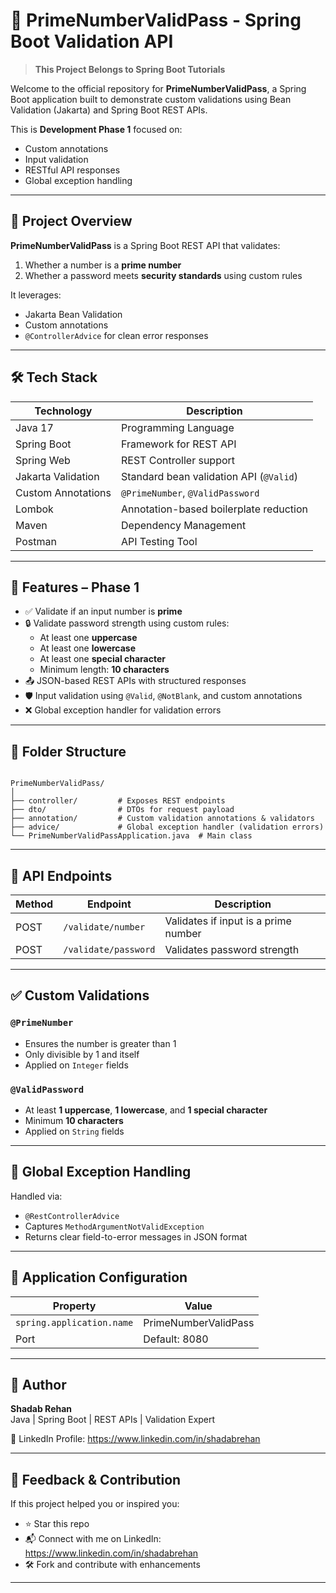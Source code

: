# 🔐 PrimeNumberValidPass - Spring Boot Validation API

> **This Project Belongs to Spring Boot Tutorials**

Welcome to the official repository for **PrimeNumberValidPass**, a Spring Boot application built to demonstrate custom validations using Bean Validation (Jakarta) and Spring Boot REST APIs.

This is **Development Phase 1** focused on:
- Custom annotations
- Input validation
- RESTful API responses
- Global exception handling

---

## 📌 Project Overview

**PrimeNumberValidPass** is a Spring Boot REST API that validates:
1. Whether a number is a **prime number**
2. Whether a password meets **security standards** using custom rules

It leverages:
- Jakarta Bean Validation
- Custom annotations
- `@ControllerAdvice` for clean error responses

---

## 🛠️ Tech Stack

| Technology              | Description                                   |
|------------------------|-----------------------------------------------|
| Java 17                | Programming Language                          |
| Spring Boot            | Framework for REST API                        |
| Spring Web             | REST Controller support                       |
| Jakarta Validation     | Standard bean validation API (`@Valid`)       |
| Custom Annotations     | `@PrimeNumber`, `@ValidPassword`              |
| Lombok                 | Annotation-based boilerplate reduction        |
| Maven                  | Dependency Management                         |
| Postman                | API Testing Tool                              |

---

## 🎯 Features – Phase 1

- ✅ Validate if an input number is **prime**
- 🔒 Validate password strength using custom rules:
  - At least one **uppercase**
  - At least one **lowercase**
  - At least one **special character**
  - Minimum length: **10 characters**
- 📤 JSON-based REST APIs with structured responses
- 🛡️ Input validation using `@Valid`, `@NotBlank`, and custom annotations
- ❌ Global exception handler for validation errors

---

## 📁 Folder Structure

```

PrimeNumberValidPass/
│
├── controller/         # Exposes REST endpoints
├── dto/                # DTOs for request payload
├── annotation/         # Custom validation annotations & validators
├── advice/             # Global exception handler (validation errors)
└── PrimeNumberValidPassApplication.java  # Main class

```

---

## 🚀 API Endpoints

| Method | Endpoint             | Description                      |
|--------|----------------------|----------------------------------|
| POST   | `/validate/number`   | Validates if input is a prime number |
| POST   | `/validate/password` | Validates password strength      |

---

## ✅ Custom Validations

### `@PrimeNumber`
- Ensures the number is greater than 1
- Only divisible by 1 and itself
- Applied on `Integer` fields

### `@ValidPassword`
- At least **1 uppercase**, **1 lowercase**, and **1 special character**
- Minimum **10 characters**
- Applied on `String` fields

---

## 🧪 Global Exception Handling

Handled via:
- `@RestControllerAdvice`
- Captures `MethodArgumentNotValidException`
- Returns clear field-to-error messages in JSON format

---

## 🔧 Application Configuration

| Property               | Value                    |
|------------------------|--------------------------|
| `spring.application.name` | PrimeNumberValidPass    |
| Port                   | Default: 8080            |

---

## 👤 Author

**Shadab Rehan**  
Java | Spring Boot | REST APIs | Validation Expert

🔗 LinkedIn Profile: https://www.linkedin.com/in/shadabrehan

---

## 🙌 Feedback & Contribution

If this project helped you or inspired you:
- ⭐ Star this repo
- 📬 Connect with me on LinkedIn: https://www.linkedin.com/in/shadabrehan
- 🛠️ Fork and contribute with enhancements

---
